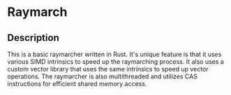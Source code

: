 # Raymarch

## Description

This is a basic raymarcher written in Rust. It's unique feature is that it uses various SIMD intrinsics to speed up the raymarching process. It also uses a custom vector library that uses the same intrinsics to speed up vector operations. The raymarcher is also multithreaded and utilizes CAS instructions for efficient shared memory access.